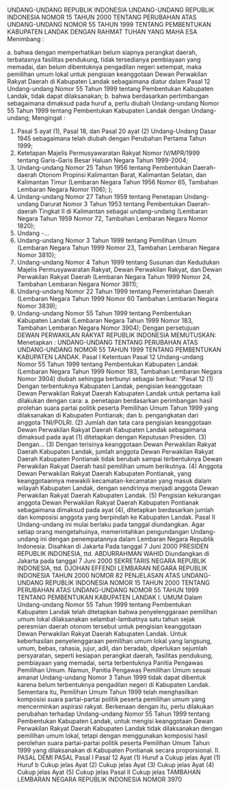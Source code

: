  UNDANG-UNDANG REPUBLIK INDONESIA UNDANG-UNDANG REPUBLIK INDONESIA NOMOR 15 TAHUN 2000 TENTANG PERUBAHAN ATAS UNDANG-UNDANG NOMOR 55 TAHUN 1999 TENTANG PEMBENTUKAN KABUPATEN LANDAK
DENGAN RAHMAT TUHAN YANG MAHA ESA
Menimbang :

a. bahwa dengan memperhatikan belum siapnya perangkat daerah, terbatasnya fasilitas pendukung, tidak tersedianya pembiayaan yang memadai, dan belum dibentuknya pengadilan negeri setempat, maka pemilihan umum lokal untuk pengisian keanggotaan Dewan Perwakilan Rakyat Daerah di Kabupaten Landak sebagaimana diatur dalam Pasal 12 Undang-undang Nomor 55 Tahun 1999 tentang Pembentukan Kabupaten Landak, tidak dapat dilaksanakan;
b. bahwa berdasarkan pertimbangan sebagaimana dimaksud pada huruf a, perlu diubah Undang-undang Nomor 55 Tahun 1999 tentang Pembentukan Kabupaten Landak dengan Undang-undang;
Mengingat :

1. Pasal 5 ayat (1), Pasal 18, dan Pasal 20 ayat (2) Undang-Undang Dasar 1945 sebagaimana telah diubah dengan Perubahan Pertama Tahun 1999;
2. Ketetapan Majelis Permusyawaratan Rakyat Nomor IV/MPR/1999 tentang Garis-Garis Besar Haluan Negara Tahun 1999-2004;
3. Undang-undang Nomor 25 Tahun 1956 tentang Pembentukan Daerah-daerah Otonom Propinsi Kalimantan Barat, Kalimantan Selatan, dan Kalimantan Timur (Lembaran Negara Tahun 1956 Nomor 65, Tambahan Lembaran Negara Nomor 1106); );
4. Undang-undang Nomor 27 Tahun 1959 tentang Penetapan Undang-undang Darurat Nomor 3 Tahun 1953 tentang Pembentukan Daerah-daerah Tingkat II di Kalimantan sebagai undang-undang (Lembaran Negara Tahun 1959 Nomor 72, Tambahan Lembaran Negara Nomor 1820);
5. Undang -...
5. Undang-undang Nomor 3 Tahun 1999 tentang Pemilihan Umum (Lembaran Negara Tahun 1999 Nomor 23, Tambahan Lembaran Negara Nomor 3810);
6. Undang-undang Nomor 4 Tahun 1999 tentang Susunan dan Kedudukan Majelis Permusyawaratan Rakyat, Dewan Perwakilan Rakyat, dan Dewan Perwakilan Rakyat Daerah (Lembaran Negara Tahun 1999 Nomor 24, Tambahan Lembaran Negara Nomor 3811);
7. Undang-undang Nomor 22 Tahun 1999 tentang Pemerintahan Daerah (Lembaran Negara Tahun 1999 Nomor 60 Tambahan Lembaran Negara Nomor 3839);
8. Undang-undang Nomor 55 Tahun 1999 tentang Pembentukan Kabupaten Landak (Lembaran Negara Tahun 1999 Nomor 183, Tambahan Lembaran Negara Nomor 3904); Dengan persetujuan DEWAN PERWAKILAN RAKYAT REPUBLIK INDONESIA
MEMUTUSKAN:
 Menetapkan : UNDANG-UNDANG TENTANG PERUBAHAN ATAS UNDANG-UNDANG NOMOR 55 TAHUN 1999 TENTANG PEMBENTUKAN KABUPATEN LANDAK.
Pasal I
Ketentuan Pasal 12 Undang-undang Nomor 55 Tahun 1999 tentang Pembentukan Kabupaten Landak (Lembaran Negara Tahun 1999 Nomor 183, Tambahan Lembaran Negara Nomor 3904) diubah sehingga berbunyi sebagai berikut: “Pasal 12 (1) Dengan terbentuknya Kabupaten Landak, pengisian keanggotaan Dewan Perwakilan Rakyat Daerah Kabupaten Landak untuk pertama kali dilakukan dengan cara:
a. penetapan berdasarkan perimbangan hasil prolehan suara partai politik peserta Pemilihan Umum Tahun 1999 yang dilaksanakan di Kabupaten Pontianak; dan
b. pengangkatan dari anggota TNI/POLRI.
(2) Jumlah dan tata cara pengisian keanggotaan Dewan Perwakilan Rakyat Daerah Kabupaten Landak sebagaimana dimaksud pada ayat (1) ditetapkan dengan Keputusan Presiden.
(3) Dengan...
(3) Dengan terisinya keanggotaan Dewan Perwakilan Rakyat Daerah Kabupaten Landak, jumlah anggota Dewan Perwakilan Rakyat Daerah Kabupaten Pontianak tidak berubah sampai terbentuknya Dewan Perwakilan Rakyat Daerah hasil pemilihan umum berikutnya.
(4) Anggota Dewan Perwakilan Rakyat Daerah Kabupaten Pontianak, yang keanggotaannya mewakili kecamatan-kecamatan yang masuk dalam wilayah Kabupaten Landak, dengan sendirinya menjadi anggota Dewan Perwakilan Rakyat Daerah Kabupaten Landak.
(5) Pengisian kekurangan anggota Dewan Perwakilan Rakyat Daerah Kabupaten Pontianak sebagaimana dimaksud pada ayat (4), ditetapkan berdasarkan jumlah dan komposisi anggota yang berpindah ke Kabupaten Landak.
Pasal II
Undang-undang ini mulai berlaku pada tanggal diundangkan.
Agar setiap orang mengetahuinya, memerintahkan pengundangan Undang-undang ini dengan penempatannya dalam Lembaran Negara Republik Indonesia. Disahkan di Jakarta Pada tanggal 7 Juni 2000 PRESIDEN REPUBLIK INDONESIA, ttd. ABDURRAHMAN WAHID Diundangkan di Jakarta pada tanggal 7 Juni 2000 SEKRETARIS NEGARA REPUBLIK INDONESIA, ttd. DJOHAN EFFENDI LEMBARAN NEGARA REPUBLIK INDONESIA TAHUN 2000 NOMOR 82 PENJELASAN ATAS UNDANG-UNDANG REPUBLIK INDONESIA NOMOR 15 TAHUN 2000 TENTANG PERUBAHAN ATAS UNDANG-UNDANG NOMOR 55 TAHUN 1999 TENTANG PEMBENTUKAN KABUPATEN LANDAK I. UMUM Dalam Undang-undang Nomor 55 Tahun 1999 tentang Pembentukan Kabupaten Landak telah ditetapkan bahwa penyelenggaraan pemilihan umum lokal dilaksanakan selambat-lambatnya satu tahun sejak peresmian daerah otonom tersebut untuk pengisian keanggotaan Dewan Perwakilan Rakyat Daerah Kabupaten Landak. Untuk keberhasilan penyelenggaraan pemilihan umum lokal yang langsung, umum, bebas, rahasia, jujur, adil, dan beradab, diperlukan sejumlah persyaratan, seperti kesiapan perangkat daerah, fasilitas pendukung, pembiayaan yang memadai, serta terbentuknya Panitia Pengawas Pemilihan Umum. Namun, Panitia Pengawas Pemilihan Umum sesuai amanat Undang-undang Nomor 3 Tahun 1999 tidak dapat dibentuk karena belum terbentuknya pengadilan negeri di Kabupaten Landak. Sementara itu, Pemilihan Umum Tahun 1999 telah menghasilkan komposisi suara partai-partai politik peserta pemilihan umum yang mencerminkan aspirasi rakyat. Berkenaan dengan itu, perlu dilakukan perubahan terhadap Undang-undang Nomor 55 Tahun 1999 tentang Pembentukan Kabupaten Landak, untuk mengisi keanggotaan Dewan Perwakilan Rakyat Daerah Kabupaten Landak tidak dilaksanakan dengan pemilihan umum lokal, tetapi dengan menggunakan komposisi hasil perolehan suara partai-partai politik peserta Pemilihan Umum Tahun 1999 yang dilaksanakan di Kabupaten Pontianak secara proporsional. II. PASAL DEMI PASAL
Pasal I
Pasal 12
Ayat (1) Huruf a Cukup jelas Ayat (1) Huruf b Cukup jelas Ayat (2) Cukup jelas Ayat (3) Cukup jelas Ayat (4) Cukup jelas Ayat (5) Cukup jelas
Pasal II
Cukup jelas TAMBAHAN LEMBARAN NEGARA REPUBLIK INDONESIA NOMOR 3970